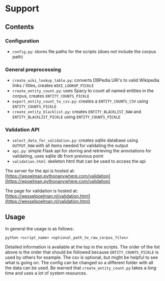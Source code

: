 # Support
## Contents
### Configuration
- `config.py`: stores file paths for the scripts (does *not* include the corpus path)

### General preprocessing
- `create_wiki_lookup_table.py`: converts DBPedia URI's to valid Wikipedia links / titles, creates `WIKI_LOOKUP_PICKLE`
- `create_entity_count.py`: uses Spacy to count all named entities in the corpus, creates `ENTITY_COUNTS_PICKLE`
- `export_entity_count_to_csv.py`: creates a `ENTITY_COUNTS_CSV` using `ENTITY_COUNTS_PICKLE`
- `create_entity_blacklist.py`: creates `ENTITY_BLACKLIST_RAW` and `ENTITY_BLACKLIST_PICKLE` using `ENTITY_COUNTS_PICKLE`
 
### Validation API
- `select_data_for_validation.py`: creates sqlite database using `OUTPUT_RAW` with all items needed for validating the output
- `api.py`: simple Flask api for storing and retrieving the annotations for validating, uses sqlite db from previous point
- `validation.html`: skeleton html that can be used to access the api

The server for the api is hosted at: [https://wpoelman.pythonanywhere.com/validation](https://wpoelman.pythonanywhere.com/validation)

The page for validation is hosted at: [https://wesselpoelman.nl/validation.html](https://wesselpoelman.nl/validation.html)

## Usage
In general the usage is as follows:

`python <script_name> <optional_path_to_raw_corpus_files>`

Detailed information is available at the top in the scripts. The order of the list above is the order that should be followed because `ENTITY_COUNTS_PICKLE` is used by others for example. The csv is optional, but might be helpful to see what is going on. The config can be changed so a different folder with all the data can be used. Be warned that `create_entity_count.py` takes a *long* time and uses a *lot* of system resources.
